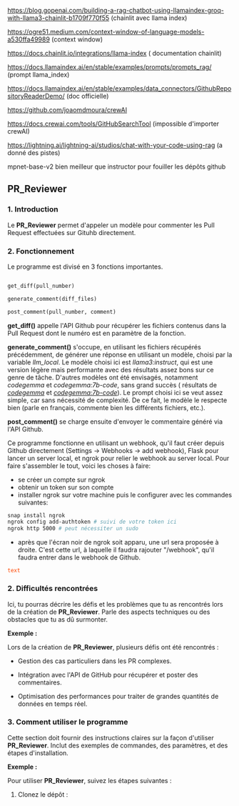 
https://blog.gopenai.com/building-a-rag-chatbot-using-llamaindex-groq-with-llama3-chainlit-b1709f770f55 (chainlit avec llama index)

https://ogre51.medium.com/context-window-of-language-models-a530ffa49989 (context window)

https://docs.chainlit.io/integrations/llama-index ( documentation chainlit)

https://docs.llamaindex.ai/en/stable/examples/prompts/prompts_rag/ (prompt llama_index)

  

https://docs.llamaindex.ai/en/stable/examples/data_connectors/GithubRepositoryReaderDemo/ (doc officielle)

https://github.com/joaomdmoura/crewAI

https://docs.crewai.com/tools/GitHubSearchTool (impossible d'importer crewAI)

https://lightning.ai/lightning-ai/studios/chat-with-your-code-using-rag (a donné des pistes)

  

mpnet-base-v2 bien meilleur que instructor pour fouiller les dépôts github

  
  
  
  

## PR_Reviewer

  

### 1. Introduction

Le **PR_Reviewer** permet d'appeler un modèle pour commenter les Pull Request effectuées sur Gituhb directement.

  

### 2. Fonctionnement

Le programme est divisé en 3 fonctions importantes.

  

```py

get_diff(pull_number)

generate_comment(diff_files)

post_comment(pull_number, comment)

```

**get_diff()** appelle l'API Github pour récupérer les fichiers contenus dans la Pull Request dont le numéro est en paramètre de la fonction.

**generate_comment()** s'occupe, en utilisant les fichiers récupérés précédemment, de générer une réponse en utilisant un modèle, choisi par la variable *llm_local*. Le modèle choisi ici est *llama3:instruct*, qui est une version légère mais performante avec des résultats assez bons sur ce genre de tâche. D'autres modèles ont été envisagés, notamment *codegemma* et *codegemma:7b-code*, sans grand succès ( résultats de [*codegemma*](https://github.com/eisenhowair/ProjetLLM/pull/33) et [*codegemma:7b-code*](https://github.com/eisenhowair/ProjetLLM/pull/34)). Le prompt choisi ici se veut assez simple, car sans nécessité de complexité. De ce fait, le modèle le respecte bien (parle en français, commente bien les différents fichiers, etc.).

**post_comment()** se charge ensuite d'envoyer le commentaire généré via l'API Github.

Ce programme fonctionne en utilisant un webhook, qu'il faut créer depuis Github directement (Settings -> Webhooks -> add webhook), Flask pour lancer un server local, et ngrok pour relier le webhook au server local.
Pour faire s'assembler le tout, voici les choses à faire:
- se créer un compte sur ngrok
- obtenir un token sur son compte
- installer ngrok sur votre machine puis le configurer avec les commandes suivantes: 
```bash
snap install ngrok
ngrok config add-authtoken # suivi de votre token ici
ngrok http 5000 # peut nécessiter un sudo
```
- après que l'écran noir de ngrok soit apparu, une url sera proposée à droite. C'est cette url, à laquelle il faudra rajouter "/webhook", qu'il faudra entrer dans le webhook de Github.

<code style="color : orangered">text</code>

  

### 2. Difficultés rencontrées

Ici, tu pourras décrire les défis et les problèmes que tu as rencontrés lors de la création de **PR_Reviewer**. Parle des aspects techniques ou des obstacles que tu as dû surmonter.

  

**Exemple :**

Lors de la création de **PR_Reviewer**, plusieurs défis ont été rencontrés :

- Gestion des cas particuliers dans les PR complexes.

- Intégration avec l'API de GitHub pour récupérer et poster des commentaires.

- Optimisation des performances pour traiter de grandes quantités de données en temps réel.

  

### 3. Comment utiliser le programme

Cette section doit fournir des instructions claires sur la façon d'utiliser **PR_Reviewer**. Inclut des exemples de commandes, des paramètres, et des étapes d'installation.

  

**Exemple :**

Pour utiliser **PR_Reviewer**, suivez les étapes suivantes :

  

1. Clonez le dépôt :

```sh
